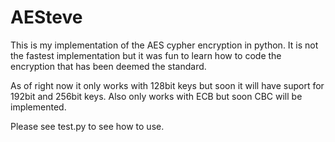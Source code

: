# AESteve

This is my implementation of  the AES cypher encryption in python. 
It is not the fastest implementation but it was fun to learn how to code the encryption that has been deemed the standard.

As of right now it only works with 128bit keys but soon it will have suport for 192bit and 256bit keys. 
Also only works with ECB but soon CBC will be implemented.

Please see test.py to see how to use.
